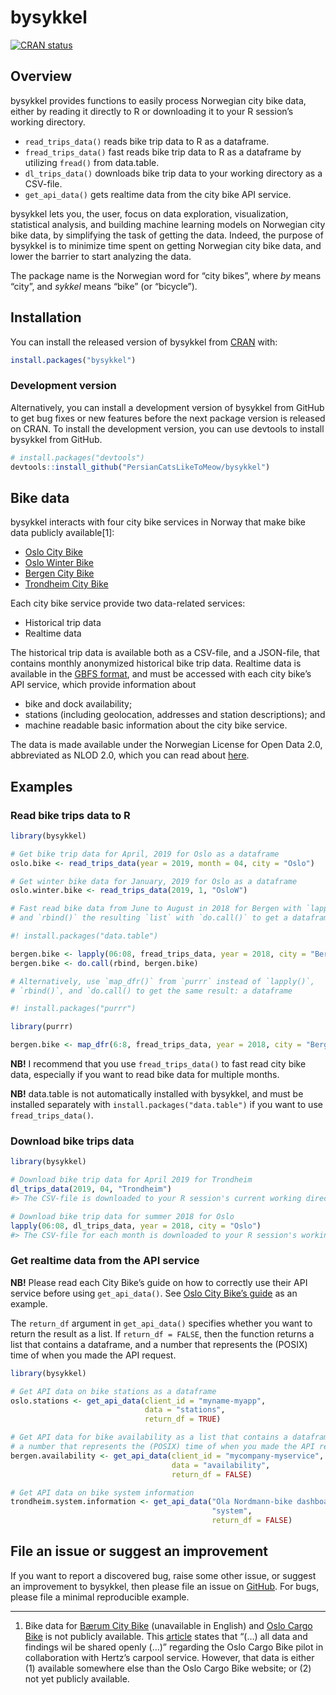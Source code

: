 
<!-- README.md is generated from README.Rmd. Please edit that file -->

# bysykkel

<!-- badges: start -->

[![CRAN
status](https://www.r-pkg.org/badges/version/bysykkel)](https://cran.r-project.org/package=bysykkel)
<!-- badges: end -->

## Overview

bysykkel provides functions to easily process Norwegian city bike data,
either by reading it directly to R or downloading it to your R session’s
working directory.

  - `read_trips_data()` reads bike trip data to R as a dataframe.
  - `fread_trips_data()` fast reads bike trip data to R as a dataframe
    by utilizing `fread()` from data.table.
  - `dl_trips_data()` downloads bike trip data to your working directory
    as a CSV-file.
  - `get_api_data()` gets realtime data from the city bike API service.

bysykkel lets you, the user, focus on data exploration, visualization,
statistical analysis, and building machine learning models on Norwegian
city bike data, by simplifying the task of getting the data. Indeed, the
purpose of bysykkel is to minimize time spent on getting Norwegian city
bike data, and lower the barrier to start analyzing the data.

The package name is the Norwegian word for “city bikes”, where *by*
means “city”, and *sykkel* means “bike” (or “bicycle”).

## Installation

You can install the released version of bysykkel from
[CRAN](https://CRAN.R-project.org) with:

``` r
install.packages("bysykkel")
```

### Development version

Alternatively, you can install a development version of bysykkel from
GitHub to get bug fixes or new features before the next package version
is released on CRAN. To install the development version, you can use
devtools to install bysykkel from GitHub.

``` r
# install.packages("devtools")
devtools::install_github("PersianCatsLikeToMeow/bysykkel")
```

## Bike data

bysykkel interacts with four city bike services in Norway that make bike
data publicly available\[1\]:

  - [Oslo City Bike](https://oslobysykkel.no/en/open-data)
  - [Oslo Winter Bike](https://oslovintersykkel.no/en/open-data)
  - [Bergen City Bike](https://bergenbysykkel.no/en/open-data)
  - [Trondheim City Bike](https://trondheimbysykkel.no/en/open-data)

Each city bike service provide two data-related services:

  - Historical trip data
  - Realtime data

The historical trip data is available both as a CSV-file, and a
JSON-file, that contains monthly anonymized historical bike trip data.
Realtime data is available in the [GBFS
format](https://github.com/NABSA/gbfs/blob/master/gbfs.md), and must be
accessed with each city bike’s API service, which provide information
about

  - bike and dock availability;
  - stations (including geolocation, addresses and station
    descriptions); and
  - machine readable basic information about the city bike service.

The data is made available under the Norwegian License for Open Data
2.0, abbreviated as NLOD 2.0, which you can read about
[here](https://data.norge.no/nlod/en/2.0).

## Examples

### Read bike trips data to R

``` r
library(bysykkel)

# Get bike trip data for April, 2019 for Oslo as a dataframe
oslo.bike <- read_trips_data(year = 2019, month = 04, city = "Oslo")

# Get winter bike data for January, 2019 for Oslo as a dataframe
oslo.winter.bike <- read_trips_data(2019, 1, "OsloW")

# Fast read bike data from June to August in 2018 for Bergen with `lapply()`,
# and `rbind()` the resulting `list` with `do.call()` to get a dataframe

#! install.packages("data.table")

bergen.bike <- lapply(06:08, fread_trips_data, year = 2018, city = "Bergen")
bergen.bike <- do.call(rbind, bergen.bike)

# Alternatively, use `map_dfr()` from `purrr` instead of `lapply()`,
# `rbind()`, and `do.call() to get the same result: a dataframe

#! install.packages("purrr")

library(purrr)

bergen.bike <- map_dfr(6:8, fread_trips_data, year = 2018, city = "Bergen")
```

**NB\!** I recommend that you use `fread_trips_data()` to fast read city
bike data, especially if you want to read bike data for multiple months.

**NB\!** data.table is not automatically installed with bysykkel, and
must be installed separately with `install.packages("data.table")` if
you want to use `fread_trips_data()`.

### Download bike trips data

``` r
library(bysykkel)

# Download bike trip data for April 2019 for Trondheim
dl_trips_data(2019, 04, "Trondheim")
#> The CSV-file is downloaded to your R session's current working directory

# Download bike trip data for summer 2018 for Oslo
lapply(06:08, dl_trips_data, year = 2018, city = "Oslo")
#> The CSV-file for each month is downloaded to your R session's working directory
```

### Get realtime data from the API service

**NB\!** Please read each City Bike’s guide on how to correctly use
their API service before using `get_api_data()`. See [Oslo City Bike’s
guide](https://oslobysykkel.no/en/open-data/realtime) as an example.

The `return_df` argument in `get_api_data()` specifies whether you want
to return the result as a list. If `return_df = FALSE`, then the
function returns a list that contains a dataframe, and a number that
represents the (POSIX) time of when you made the API request.

``` r
library(bysykkel)

# Get API data on bike stations as a dataframe
oslo.stations <- get_api_data(client_id = "myname-myapp", 
                              data = "stations",
                              return_df = TRUE)

# Get API data for bike availability as a list that contains a dataframe, and
# a number that represents the (POSIX) time of when you made the API request
bergen.availability <- get_api_data(client_id = "mycompany-myservice",
                                    data = "availability",
                                    return_df = FALSE)

# Get API data on bike system information
trondheim.system.information <- get_api_data("Ola Nordmann-bike dashboard",
                                             "system",
                                             return_df = FALSE)
```

## File an issue or suggest an improvement

If you want to report a discovered bug, raise some other issue, or
suggest an improvement to bysykkel, then please file an issue on
[GitHub](https://github.com/PersianCatsLikeToMeow/bysykkel/issues). For
bugs, please file a minimal reproducible example.

-----

1.  Bike data for [Bærum City
    Bike](https://www.baerum.kommune.no/tjenester/vei-trafikk-og-parkering/sykkel-i-barum/bysykkel/)
    (unavailable in English) and [Oslo Cargo
    Bike](https://oslolastesykkel.no/en) is not publicly available. This
    [article](https://medium.com/urbansharing/piloting-cargo-bikes-to-study-oslos-combined-mobility-needs-b4a8bf536c60)
    states that “(…) all data and findings wil be shared openly (…)”
    regarding the Oslo Cargo Bike pilot in collaboration with Hertz’s
    carpool service. However, that data is either (1) available
    somewhere else than the Oslo Cargo Bike website; or (2) not yet
    publicly available.
